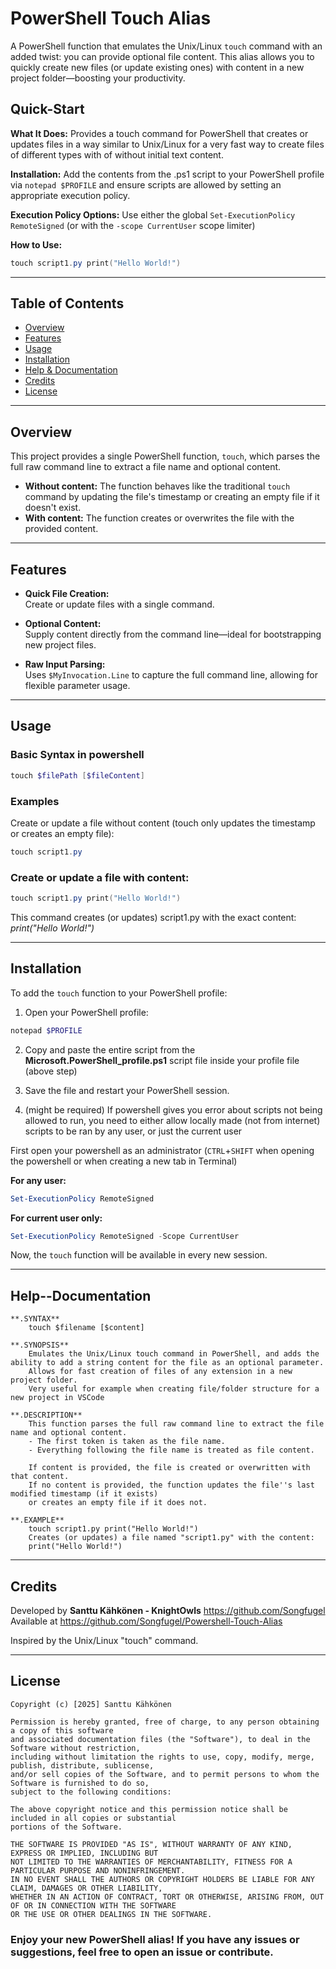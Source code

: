 # PowerShell Touch Alias

A PowerShell function that emulates the Unix/Linux `touch` command with an added twist: you can provide optional file content. This alias allows you to quickly create new files (or update existing ones) with content in a new project folder—boosting your productivity.

## Quick-Start

**What It Does:**
Provides a touch command for PowerShell that creates or updates files in a way similar to Unix/Linux for a very fast way to create files of different types with of without initial text content.

**Installation:**
Add the contents from the .ps1 script to your PowerShell profile via `notepad $PROFILE` and ensure scripts are allowed by setting an appropriate execution policy.

**Execution Policy Options:**
Use either the global `Set-ExecutionPolicy RemoteSigned` (or with the `-scope CurrentUser` scope limiter)

**How to Use:**
```powershell
touch script1.py print("Hello World!")
```

---

## Table of Contents

- [Overview](#Overview)
- [Features](#Features)
- [Usage](#Usage)
- [Installation](#Installation)
- [Help & Documentation](#Help--Documentation)
- [Credits](#Credits)
- [License](#License)

---

## Overview

This project provides a single PowerShell function, `touch`, which parses the full raw command line to extract a file name and optional content.  
- **Without content:** The function behaves like the traditional `touch` command by updating the file's timestamp or creating an empty file if it doesn't exist.
- **With content:** The function creates or overwrites the file with the provided content.

---

## Features

- **Quick File Creation:**  
  Create or update files with a single command.
  
- **Optional Content:**  
  Supply content directly from the command line—ideal for bootstrapping new project files.

- **Raw Input Parsing:**  
  Uses `$MyInvocation.Line` to capture the full command line, allowing for flexible parameter usage.

---

## Usage

### Basic Syntax in powershell
```powershell
touch $filePath [$fileContent]
```

### Examples
Create or update a file without content (touch only updates the timestamp or creates an empty file):
```powershell
touch script1.py
```

### Create or update a file with content:
```powershell
touch script1.py print("Hello World!")
```

This command creates (or updates) script1.py with the exact content:
_print("Hello World!")_

---

## Installation
To add the `touch` function to your PowerShell profile:

1. Open your PowerShell profile:
```powershell
notepad $PROFILE
```

2. Copy and paste the entire script from the **Microsoft.PowerShell_profile.ps1** script file inside your profile file (above step)

3. Save the file and restart your PowerShell session.

4. (might be required) If powershell gives you error about scripts not being allowed to run, you need to either allow locally made (not from internet) scripts to be ran by any user, or just the current user

First open your powershell as an administrator (`CTRL`+`SHIFT` when opening the powershell or when creating a new tab in Terminal)

**For any user:**
```powershell
Set-ExecutionPolicy RemoteSigned
```

**For current user only:**
```powershell
Set-ExecutionPolicy RemoteSigned -Scope CurrentUser
```

Now, the `touch` function will be available in every new session.

---

## Help--Documentation

```
**.SYNTAX**
    touch $filename [$content]

**.SYNOPSIS**
    Emulates the Unix/Linux touch command in PowerShell, and adds the ability to add a string content for the file as an optional parameter.
    Allows for fast creation of files of any extension in a new project folder.
    Very useful for example when creating file/folder structure for a new project in VSCode

**.DESCRIPTION**
    This function parses the full raw command line to extract the file name and optional content.
    - The first token is taken as the file name.
    - Everything following the file name is treated as file content.
    
    If content is provided, the file is created or overwritten with that content.
    If no content is provided, the function updates the file''s last modified timestamp (if it exists)
    or creates an empty file if it does not.

**.EXAMPLE**
    touch script1.py print("Hello World!")
    Creates (or updates) a file named "script1.py" with the content:
    print("Hello World!")
```

---

## Credits

Developed by **Santtu Kähkönen - KnightOwls**
https://github.com/Songfugel
Available at https://github.com/Songfugel/Powershell-Touch-Alias

Inspired by the Unix/Linux "touch" command.

---

## License

```
Copyright (c) [2025] Santtu Kähkönen

Permission is hereby granted, free of charge, to any person obtaining a copy of this software 
and associated documentation files (the "Software"), to deal in the Software without restriction, 
including without limitation the rights to use, copy, modify, merge, publish, distribute, sublicense, 
and/or sell copies of the Software, and to permit persons to whom the Software is furnished to do so, 
subject to the following conditions:

The above copyright notice and this permission notice shall be included in all copies or substantial 
portions of the Software.

THE SOFTWARE IS PROVIDED "AS IS", WITHOUT WARRANTY OF ANY KIND, EXPRESS OR IMPLIED, INCLUDING BUT 
NOT LIMITED TO THE WARRANTIES OF MERCHANTABILITY, FITNESS FOR A PARTICULAR PURPOSE AND NONINFRINGEMENT. 
IN NO EVENT SHALL THE AUTHORS OR COPYRIGHT HOLDERS BE LIABLE FOR ANY CLAIM, DAMAGES OR OTHER LIABILITY, 
WHETHER IN AN ACTION OF CONTRACT, TORT OR OTHERWISE, ARISING FROM, OUT OF OR IN CONNECTION WITH THE SOFTWARE 
OR THE USE OR OTHER DEALINGS IN THE SOFTWARE.
```

### Enjoy your new PowerShell alias! If you have any issues or suggestions, feel free to open an issue or contribute.


